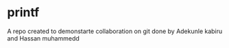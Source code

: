 # printf
A repo created to demonstarte collaboration on git done by Adekunle kabiru and Hassan muhammedd
